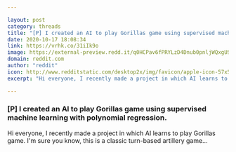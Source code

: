 ```yaml
---

layout: post
category: threads
title: "[P] I created an AI to play Gorillas game using supervised machine learning with polynomial regression."
date: 2020-10-17 18:08:34
link: https://vrhk.co/31iIk9o
image: https://external-preview.redd.it/q0HCPav6fPRYLzD4Dnub0pnljWQxgUS0Hto56IT0mmM.jpg?width=480&height=251.308900524&auto=webp&crop=480:251.308900524,smart&s=0769bea08fd3768f0bb06a502564a9472908b7fb
domain: reddit.com
author: "reddit"
icon: http://www.redditstatic.com/desktop2x/img/favicon/apple-icon-57x57.png
excerpt: "Hi everyone, I recently made a project in which AI learns to play Gorillas game. I'm sure you know, this is a classic turn-based artillery game..."

---
```


### [P] I created an AI to play Gorillas game using supervised machine learning with polynomial regression.

Hi everyone, I recently made a project in which AI learns to play Gorillas game. I'm sure you know, this is a classic turn-based artillery game...